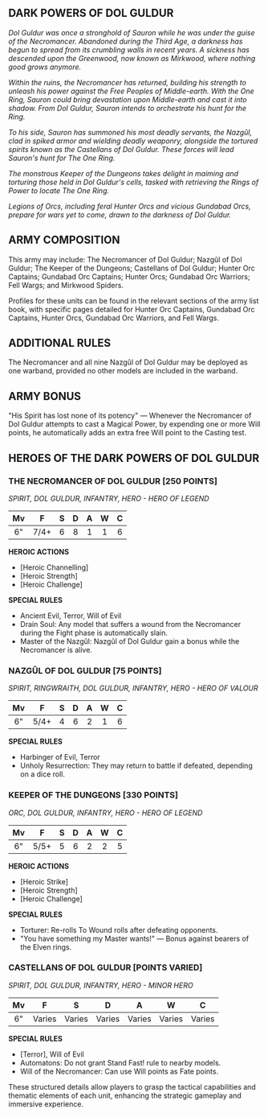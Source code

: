 ﻿## DARK POWERS OF DOL GULDUR

*Dol Guldur was once a stronghold of Sauron while he was under the guise of the Necromancer. Abandoned during the Third Age, a darkness has begun to spread from its crumbling walls in recent years. A sickness has descended upon the Greenwood, now known as Mirkwood, where nothing good grows anymore.*

*Within the ruins, the Necromancer has returned, building his strength to unleash his power against the Free Peoples of Middle-earth. With the One Ring, Sauron could bring devastation upon Middle-earth and cast it into shadow. From Dol Guldur, Sauron intends to orchestrate his hunt for the Ring.*

*To his side, Sauron has summoned his most deadly servants, the Nazgûl, clad in spiked armor and wielding deadly weaponry, alongside the tortured spirits known as the Castellans of Dol Guldur. These forces will lead Sauron's hunt for The One Ring.*

*The monstrous Keeper of the Dungeons takes delight in maiming and torturing those held in Dol Guldur's cells, tasked with retrieving the Rings of Power to locate The One Ring.*

*Legions of Orcs, including feral Hunter Orcs and vicious Gundabad Orcs, prepare for wars yet to come, drawn to the darkness of Dol Guldur.*

## ARMY COMPOSITION

This army may include: The Necromancer of Dol Guldur; Nazgûl of Dol Guldur; The Keeper of the Dungeons; Castellans of Dol Guldur; Hunter Orc Captains; Gundabad Orc Captains; Hunter Orcs; Gundabad Orc Warriors; Fell Wargs; and Mirkwood Spiders.

Profiles for these units can be found in the relevant sections of the army list book, with specific pages detailed for Hunter Orc Captains, Gundabad Orc Captains, Hunter Orcs, Gundabad Orc Warriors, and Fell Wargs.

## ADDITIONAL RULES

The Necromancer and all nine Nazgûl of Dol Guldur may be deployed as one warband, provided no other models are included in the warband.

## ARMY BONUS

"His Spirit has lost none of its potency" — Whenever the Necromancer of Dol Guldur attempts to cast a Magical Power, by expending one or more Will points, he automatically adds an extra free Will point to the Casting test.

## HEROES OF THE DARK POWERS OF DOL GULDUR

### THE NECROMANCER OF DOL GULDUR [250 POINTS]
*SPIRIT, DOL GULDUR, INFANTRY, HERO - HERO OF LEGEND*

| Mv | F  | S | D | A | W | C |
|:--:|:--:|:-:|:-:|:-:|:-:|:-:|
| 6" | 7/4+ | 6 | 8 | 1 | 1 | 6 |

**HEROIC ACTIONS**

- [Heroic Channelling]
- [Heroic Strength]
- [Heroic Challenge]

**SPECIAL RULES**

- Ancient Evil, Terror, Will of Evil
- Drain Soul: Any model that suffers a wound from the Necromancer during the Fight phase is automatically slain.
- Master of the Nazgûl: Nazgûl of Dol Guldur gain a bonus while the Necromancer is alive.

### NAZGÛL OF DOL GULDUR [75 POINTS]
*SPIRIT, RINGWRAITH, DOL GULDUR, INFANTRY, HERO - HERO OF VALOUR*

| Mv | F  | S | D | A | W | C |
|:--:|:--:|:-:|:-:|:-:|:-:|:-:|
| 6" | 5/4+ | 4 | 6 | 2 | 1 | 6 |

**SPECIAL RULES**

- Harbinger of Evil, Terror
- Unholy Resurrection: They may return to battle if defeated, depending on a dice roll.

### KEEPER OF THE DUNGEONS [330 POINTS]
*ORC, DOL GULDUR, INFANTRY, HERO - HERO OF LEGEND*

| Mv | F  | S | D | A | W | C |
|:--:|:--:|:-:|:-:|:-:|:-:|:-:|
| 6" | 5/5+ | 5 | 6 | 2 | 2 | 5 |

**HEROIC ACTIONS**

- [Heroic Strike]
- [Heroic Strength]
- [Heroic Challenge]

**SPECIAL RULES**

- Torturer: Re-rolls To Wound rolls after defeating opponents.
- "You have something my Master wants!" — Bonus against bearers of the Elven rings.

### CASTELLANS OF DOL GULDUR [POINTS VARIED]
*SPIRIT, DOL GULDUR, INFANTRY, HERO - MINOR HERO*

| Mv | F  | S | D | A | W | C |
|:--:|:--:|:-:|:-:|:-:|:-:|:-:|
| 6" | Varies | Varies | Varies | Varies | Varies | Varies |

**SPECIAL RULES**

- [Terror], Will of Evil
- Automatons: Do not grant Stand Fast! rule to nearby models.
- Will of the Necromancer: Can use Will points as Fate points.

These structured details allow players to grasp the tactical capabilities and thematic elements of each unit, enhancing the strategic gameplay and immersive experience.
